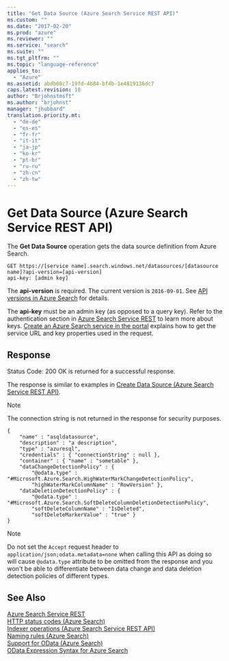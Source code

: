 ```yaml
---
title: "Get Data Source (Azure Search Service REST API)"
ms.custom: ""
ms.date: "2017-02-20"
ms.prod: "azure"
ms.reviewer: ""
ms.service: "search"
ms.suite: ""
ms.tgt_pltfrm: ""
ms.topic: "language-reference"
applies_to:
  - "Azure"
ms.assetid: abdb08c7-19fd-4b84-bf4b-1e4819136dc7
caps.latest.revision: 10
author: "Brjohnstmsft"
ms.author: "brjohnst"
manager: "jhubbard"
translation.priority.mt:
  - "de-de"
  - "es-es"
  - "fr-fr"
  - "it-it"
  - "ja-jp"
  - "ko-kr"
  - "pt-br"
  - "ru-ru"
  - "zh-cn"
  - "zh-tw"
---
```

# Get Data Source (Azure Search Service REST API)
  The **Get Data Source** operation gets the data source definition from Azure Search.  

```  
GET https://[service name].search.windows.net/datasources/[datasource name]?api-version=[api-version]  
api-key: [admin key]  
```  

 The **api-version** is required. The current version is `2016-09-01`. See [API versions in Azure Search](https://go.microsoft.com/fwlink/?linkid=834796) for details.  

 The **api-key** must be an admin key (as opposed to a query key). Refer to the authentication section in [Azure Search Service REST](index.md) to learn more about keys. [Create an Azure Search service in the portal](http://azure.microsoft.com/documentation/articles/search-create-service-portal/) explains how to get the service URL and key properties used in the request.  

## Response  
 Status Code: 200 OK is returned for a successful response.  

 The response is similar to examples in [Create Data Source &#40;Azure Search Service REST API&#41;](create-data-source.md).  

> [!NOTE]  
>  The connection string is not returned in the response for security purposes. 

```  
{   
    "name" : "asqldatasource",  
    "description" : "a description",  
    "type" : "azuresql",  
    "credentials" : { "connectionString" : null },  
    "container" : { "name" : "sometable" },  
    "dataChangeDetectionPolicy" : {   
        "@odata.type" : "#Microsoft.Azure.Search.HighWaterMarkChangeDetectionPolicy",  
        "highWaterMarkColumnName" : "RowVersion" },   
    "dataDeletionDetectionPolicy" : {   
        "@odata.type" : "#Microsoft.Azure.Search.SoftDeleteColumnDeletionDetectionPolicy",  
        "softDeleteColumnName" : "IsDeleted",   
        "softDeleteMarkerValue" : "true" }  
}  

```  

> [!NOTE]  
>  Do not set the `Accept` request header to `application/json;odata.metadata=none` when calling this API as doing so will cause `@odata.type` attribute to be omitted from the response and you won't be able to differentiate between data change and data deletion detection policies of different types.  

## See Also  
 [Azure Search Service REST](index.md)   
 [HTTP status codes &#40;Azure Search&#41;](http-status-codes.md)   
 [Indexer operations &#40;Azure Search Service REST API&#41;](indexer-operations.md)   
 [Naming rules &#40;Azure Search&#41;](naming-rules.md)   
 [Support for OData &#40;Azure Search&#41;](support-for-odata.md)   
 [OData Expression Syntax for Azure Search](odata-expression-syntax-for-azure-search.md)  
